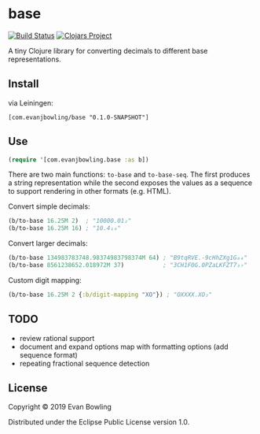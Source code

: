 # base
[![Build Status](https://travis-ci.org/evanjbowling/base.svg?branch=master)](https://travis-ci.org/evanjbowling/base)
[![Clojars Project](https://img.shields.io/clojars/v/com.evanjbowling/base.svg)](https://clojars.org/com.evanjbowling/base)

A tiny Clojure library for converting decimals to different base representations.

## Install

via Leiningen:

```
[com.evanjbowling/base "0.1.0-SNAPSHOT"]
```

## Use

```clojure
(require '[com.evanjbowling.base :as b])
```

There are two main functions: `to-base` and `to-base-seq`. The first produces a string representation while the second exposes the values as a sequence to support rendering in other formats (e.g. HTML).

Convert simple decimals:

```clojure
(b/to-base 16.25M 2)  ; "10000.01₂"
(b/to-base 16.25M 16) ; "10.4₁₆"
```

Convert larger decimals:

```clojure
(b/to-base 134983783748.98374983798374M 64) ; "B9tqRVE.-9cHhZXg1G₆₄"
(b/to-base 8561238652.018972M 37)           ; "3CH1F0G.0PZaLKFZT7₃₇"
```

Custom digit mapping:

```clojure
(b/to-base 16.25M 2 {:b/digit-mapping "XO"}) ; "OXXXX.XO₂"
```

## TODO

* review rational support
* document and expand options map with formatting options (add sequence format)
* repeating fractional sequence detection

## License

Copyright © 2019 Evan Bowling

Distributed under the Eclipse Public License version 1.0.
